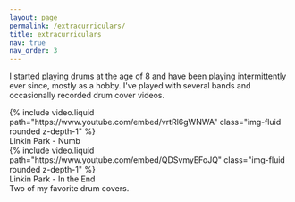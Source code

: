 ```yaml
---
layout: page
permalink: /extracurriculars/
title: extracurriculars
nav: true
nav_order: 3
---
```


I started playing drums at the age of 8 and have been playing intermittently ever since, mostly as a hobby. I've played with several bands and occasionally recorded drum cover videos.

<div class="row mt-3">
    <div class="col-sm mt-3 mt-md-0">
        {% include video.liquid path="https://www.youtube.com/embed/vrtRl6gWNWA" class="img-fluid rounded z-depth-1" %}
        <div class="caption">
            Linkin Park - Numb
        </div>
    </div>
    <div class="col-sm mt-3 mt-md-0">
        {% include video.liquid path="https://www.youtube.com/embed/QDSvmyEFoJQ" class="img-fluid rounded z-depth-1" %}
        <div class="caption">
            Linkin Park - In the End
        </div>
    </div>
</div>
<div class="d-flex justify-content-center mt-3">
    <div class="text-center">
        Two of my favorite drum covers.
    </div>
</div>
